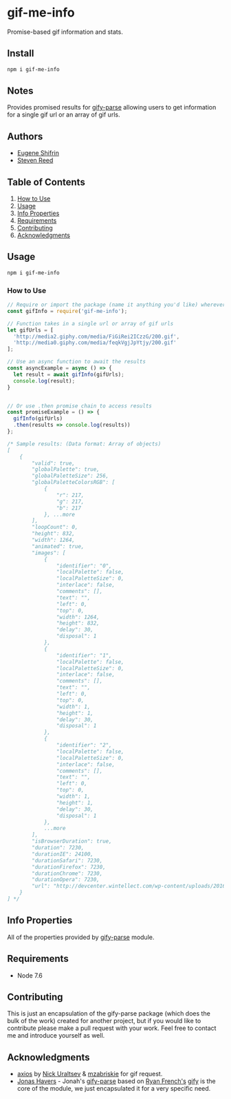 # gif-me-info
Promise-based gif information and stats.

## Install
```bash
npm i gif-me-info
```
## Notes
Provides promised results for [gify-parse](https://github.com/JonasHavers/node-gify-parse) allowing users to get information for a single gif url or an array of gif urls.

## Authors

  - [Eugene Shifrin](https://github.com/eshifrin)
  - [Steven Reed](https://github.com/Streed12)

## Table of Contents

1. [How to Use](#howto)
1. [Usage](#Usage)
1. [Info Properties](#info-properties)
1. [Requirements](#requirements)
1. [Contributing](#contributing)
1. [Acknowledgments](#acknowledgments)


## Usage
```bash
npm i gif-me-info
```
### How to Use

```js
// Require or import the package (name it anything you'd like) wherever you'd like to use it:
const gifInfo = require('gif-me-info');

// Function takes in a single url or array of gif urls
let gifUrls = [
  'http://media2.giphy.com/media/FiGiRei2ICzzG/200.gif',
  'http://media0.giphy.com/media/feqkVgjJpYtjy/200.gif'
];

// Use an async function to await the results
const asyncExample = async () => {
  let result = await gifInfo(gifUrls);
  console.log(result);
}


// Or use .then promise chain to access results 
const promiseExample = () => {
  gifInfo(gifUrls)
  .then(results => console.log(results))
};

/* Sample results: (Data format: Array of objects)
[
    {
        "valid": true,
        "globalPalette": true,
        "globalPaletteSize": 256,
        "globalPaletteColorsRGB": [
            {
                "r": 217,
                "g": 217,
                "b": 217
            }, ...more
        ],
        "loopCount": 0,
        "height": 832,
        "width": 1264,
        "animated": true,
        "images": [
            {
                "identifier": "0",
                "localPalette": false,
                "localPaletteSize": 0,
                "interlace": false,
                "comments": [],
                "text": "",
                "left": 0,
                "top": 0,
                "width": 1264,
                "height": 832,
                "delay": 30,
                "disposal": 1
            },
            {
                "identifier": "1",
                "localPalette": false,
                "localPaletteSize": 0,
                "interlace": false,
                "comments": [],
                "text": "",
                "left": 0,
                "top": 0,
                "width": 1,
                "height": 1,
                "delay": 30,
                "disposal": 1
            },
            {
                "identifier": "2",
                "localPalette": false,
                "localPaletteSize": 0,
                "interlace": false,
                "comments": [],
                "text": "",
                "left": 0,
                "top": 0,
                "width": 1,
                "height": 1,
                "delay": 30,
                "disposal": 1
            },
            ...more
        ],
        "isBrowserDuration": true,
        "duration": 7230,
        "durationIE": 24100,
        "durationSafari": 7230,
        "durationFirefox": 7230,
        "durationChrome": 7230,
        "durationOpera": 7230,
        "url": "http://devcenter.wintellect.com/wp-content/uploads/2016/10/Spectron.gif"
    }
] */

```

## Info Properties
All of the properties provided by [gify-parse](https://www.npmjs.com/package/gify-parse#info-properties) module. 

## Requirements
- Node 7.6

## Contributing
This is just an encapsulation of the gify-parse package (which does the bulk of the work) created for another project, but if you would like to contribute please make a pull request with your work. Feel free to contact me and introduce yourself as well.

## Acknowledgments
- [axios](https://www.npmjs.com/package/axios) by [Nick Uraltsev](https://github.com/nickuraltsev) & [mzabriskie](https://github.com/mzabriskie) for gif request.
- [Jonas Havers](https://github.com/JonasHavers) - Jonah's [gify-parse](https://github.com/JonasHavers/node-gify-parse) based on [Ryan French's](https://github.com/rfrench/) [gify](https://github.com/rfrench/gify) is the core of the module, we just encapsulated it for a very specific need. 

